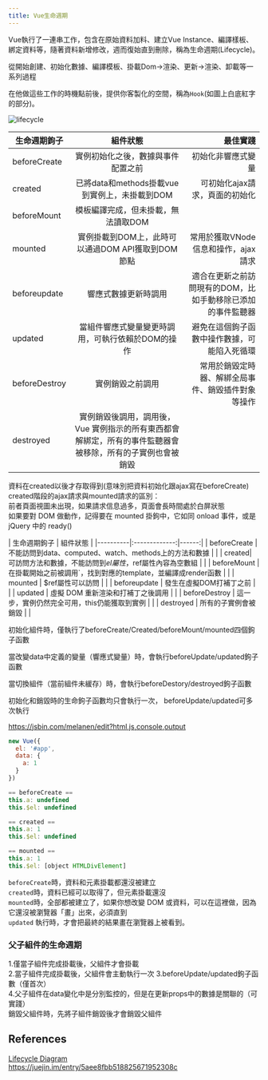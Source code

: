 ```yaml
---
title: Vue生命週期
---
```


Vue執行了一連串工作，包含在原始資料加料、建立Vue Instance、編譯樣板、綁定資料等，隨著資料新增修改，週而復始直到刪除，稱為生命週期(Lifecycle)。

從開始創建、初始化數據、編譯模板、掛載Dom→渲染、更新→渲染、卸載等一系列過程

在他做這些工作的時機點前後，提供你客製化的空間，稱為`Hook`(如圖上白底紅字的部分)。

![lifecycle](https://cn.vuejs.org/images/lifecycle.png)

| 生命週期鉤子   |     組件狀態      |  最佳實踐 |
|----------|:-------------:|------:|
| beforeCreate |  實例初始化之後，數據與事件配置之前 | 初始化非響應式變量 |
| created | 已將data和methods掛載vue到實例上，未掛載到DOM | 可初始化ajax請求，頁面的初始化 |
| beforeMount  | 模板編譯完成，但未掛載，無法讀取DOM |     |
| mounted  | 實例掛載到DOM上，此時可以通過DOM API獲取到DOM節點 |  常用於獲取VNode信息和操作，ajax請求   |
| beforeupdate  | 響應式數據更新時調用 |  適合在更新之前訪問現有的DOM，比如手動移除已添加的事件監聽器   | 
| updated  | 當組件響應式變量變更時調用，可執行依賴於DOM的操作 |  避免在這個鉤子函數中操作數據，可能陷入死循環   | 
| beforeDestroy  | 實例銷毀之前調用 | 常用於銷毀定時器、解綁全局事件、銷毀插件對象等操作    |
| destroyed  | 實例銷毀後調用，調用後，Vue 實例指示的所有東西都會解綁定，所有的事件監聽器會被移除，所有的子實例也會被銷毀 |     |

資料在created以後才存取得到(意味別把資料初始化跟ajax寫在beforeCreate)  
created階段的ajax請求與mounted請求的區別：  
前者頁面視圖未出現，如果請求信息過多，頁面會長時間處於白屏狀態  
如果要對 DOM 做動作，記得要在 mounted 掛鉤中，它如同 onload 事件，或是 jQuery 中的 ready()  

| 生命週期鉤子   |     組件狀態      | 
|----------|:-------------:|------:|
| beforeCreate |  不能訪問到data、computed、watch、methods上的方法和數據 |  |
| created| 可訪問方法和數據，不能訪問到$el屬性，$ref屬性內容為空數組  |    |
| beforeMount  | 在掛載開始之前被調用`，找到對應的template，並編譯成render函數 |     |
| mounted  | $ref屬性可以訪問 |     |
| beforeupdate  | 發生在虛擬DOM打補丁之前 |     |
| updated  | 虛擬 DOM 重新渲染和打補丁之後調用 |     |
| beforeDestroy  | 這一步，實例仍然完全可用，this仍能獲取到實例 |     |
| destroyed  | 所有的子實例會被銷毀 |     |

初始化組件時，僅執行了beforeCreate/Created/beforeMount/mounted四個鉤子函數

當改變data中定義的變量（響應式變量）時，會執行beforeUpdate/updated鉤子函數

當切換組件（當前組件未緩存）時，會執行beforeDestory/destroyed鉤子函數

初始化和銷毀時的生命鉤子函數均只會執行一次，  beforeUpdate/updated可多次執行


https://jsbin.com/melanen/edit?html,js,console,output

```js
new Vue({
  el: '#app',
  data: {
    a: 1
  }
})

== beforeCreate ==
this.a: undefined
this.$el: undefined

== created ==
this.a: 1
this.$el: undefined

== mounted ==
this.a: 1
this.$el: [object HTMLDivElement]
```

`beforeCreate`時，資料和元素掛載都還沒被建立  
`created`時，資料已經可以取得了，但元素掛載還沒   
`mounted`時，全部都被建立了，如果你想改變 DOM 或資料，可以在這裡做，因為它還沒被瀏覽器「畫」出來，必須直到   
`updated` 執行時，才會把最終的結果畫在瀏覽器上被看到。

### 父子組件的生命週期

1.僅當子組件完成掛載後，父組件才會掛載  
2.當子組件完成掛載後，父組件會主動執行一次  3.beforeUpdate/updated鉤子函數（僅首次）  
4.父子組件在data變化中是分別監控的，但是在更新props中的數據是關聯的（可實踐）  
銷毀父組件時，先將子組件銷毀後才會銷毀父組件  

## References  

[Lifecycle Diagram](https://vuejs.org/v2/guide/instance.html#Lifecycle-Diagram)  
https://juejin.im/entry/5aee8fbb518825671952308c

